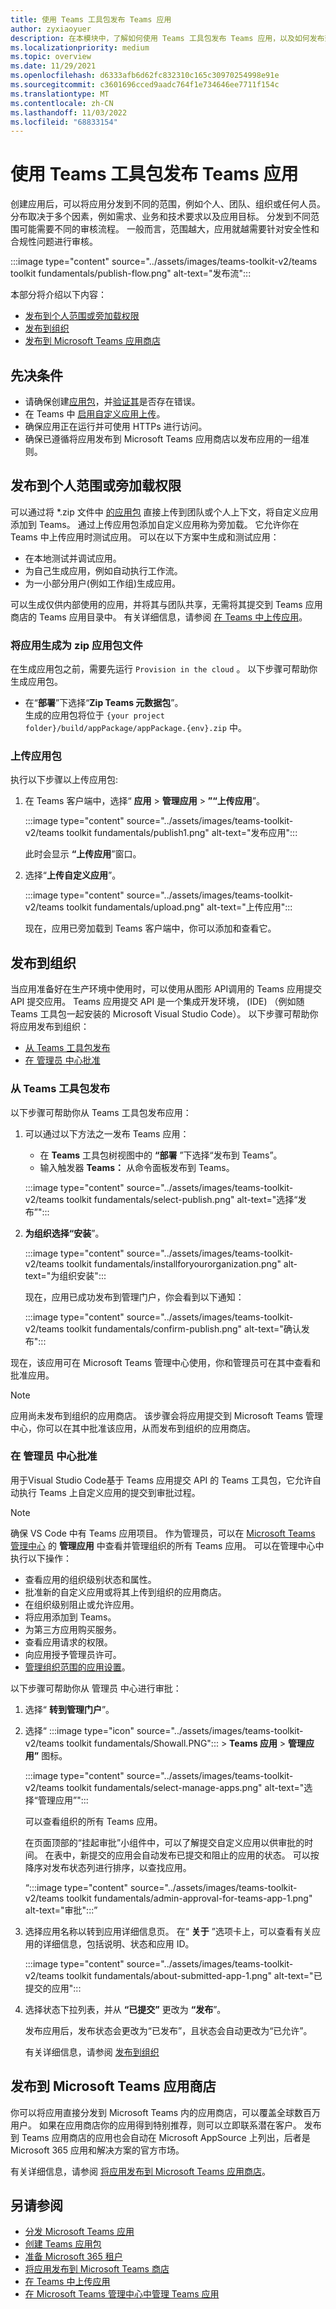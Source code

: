 ```yaml
---
title: 使用 Teams 工具包发布 Teams 应用
author: zyxiaoyuer
description: 在本模块中，了解如何使用 Teams 工具包发布 Teams 应用，以及如何发布到单个范围或旁加载权限
ms.localizationpriority: medium
ms.topic: overview
ms.date: 11/29/2021
ms.openlocfilehash: d6333afb6d62fc832310c165c30970254998e91e
ms.sourcegitcommit: c3601696cced9aadc764f1e734646ee7711f154c
ms.translationtype: MT
ms.contentlocale: zh-CN
ms.lasthandoff: 11/03/2022
ms.locfileid: "68833154"
---
```

# <a name="publish-teams-apps-using-teams-toolkit"></a>使用 Teams 工具包发布 Teams 应用

创建应用后，可以将应用分发到不同的范围，例如个人、团队、组织或任何人员。 分布取决于多个因素，例如需求、业务和技术要求以及应用目标。 分发到不同范围可能需要不同的审核流程。 一般而言，范围越大，应用就越需要针对安全性和合规性问题进行审核。

:::image type="content" source="../assets/images/teams-toolkit-v2/teams toolkit fundamentals/publish-flow.png" alt-text="发布流":::

本部分将介绍以下内容：

* [发布到个人范围或旁加载权限](#publish-to-individual-scope-or-sideload-permission)
* [发布到组织](#publish-to-your-organization)
* [发布到 Microsoft Teams 应用商店](#publish-to-microsoft-teams-store)

## <a name="prerequisites"></a>先决条件

* 请确保创建[应用包](~/concepts/build-and-test/apps-package.md)，并[验证其](https://dev.teams.microsoft.com/appvalidation.html)是否存在错误。
* 在 Teams 中 [启用自定义应用上传](~/concepts/build-and-test/prepare-your-o365-tenant.md#enable-custom-teams-apps-and-turn-on-custom-app-uploading)。
* 确保应用正在运行并可使用 HTTPs 进行访问。
* 确保已遵循将应用发布到 Microsoft Teams 应用商店以发布应用的一组准则。

## <a name="publish-to-individual-scope-or-sideload-permission"></a>发布到个人范围或旁加载权限

可以通过将 *.zip 文件中 [的应用包](../concepts/build-and-test/apps-package.md) 直接上传到团队或个人上下文，将自定义应用添加到 Teams。 通过上传应用包添加自定义应用称为旁加载。 它允许你在 Teams 中上传应用时测试应用。 可以在以下方案中生成和测试应用：

* 在本地测试并调试应用。
* 为自己生成应用，例如自动执行工作流。
* 为一小部分用户(例如工作组)生成应用。

可以生成仅供内部使用的应用，并将其与团队共享，无需将其提交到 Teams 应用商店的 Teams 应用目录中。 有关详细信息，请参阅 [在 Teams 中上传应用](../concepts/deploy-and-publish/apps-upload.md)。

### <a name="to-build-your-app-to-zip-app-package-file"></a>将应用生成为 zip 应用包文件

在生成应用包之前，需要先运行 `Provision in the cloud` 。 以下步骤可帮助你生成应用包。

* 在“**部署**”下选择“**Zip Teams 元数据包**”。<br>
    生成的应用包将位于 `{your project folder}/build/appPackage/appPackage.{env}.zip` 中。

### <a name="to-upload-app-package"></a>上传应用包

执行以下步骤以上传应用包:

1. 在 Teams 客户端中，选择“ **应用** > **管理应用** > **”“上传应用**”。

   :::image type="content" source="../assets/images/teams-toolkit-v2/teams toolkit fundamentals/publish1.png" alt-text="发布应用":::

   此时会显示 **“上传应用**”窗口。

2. 选择“**上传自定义应用**”。

   :::image type="content" source="../assets/images/teams-toolkit-v2/teams toolkit fundamentals/upload.png" alt-text="上传应用":::

   现在，应用已旁加载到 Teams 客户端中，你可以添加和查看它。

## <a name="publish-to-your-organization"></a>发布到组织

当应用准备好在生产环境中使用时，可以使用从图形 API调用的 Teams 应用提交 API 提交应用。 Teams 应用提交 API 是一个集成开发环境， (IDE) （例如随 Teams 工具包一起安装的 Microsoft Visual Studio Code）。 以下步骤可帮助你将应用发布到组织：

* [从 Teams 工具包发布](#publish-from-teams-toolkit)
* [在 管理员 中心批准](#approve-on-admin-center)

### <a name="publish-from-teams-toolkit"></a>从 Teams 工具包发布

以下步骤可帮助你从 Teams 工具包发布应用：

1. 可以通过以下方法之一发布 Teams 应用：
     * 在 **Teams** 工具包树视图中的 **“部署** ”下选择“发布到 Teams”。
     * 输入触发器 **Teams：** 从命令面板发布到 Teams。

   :::image type="content" source="../assets/images/teams-toolkit-v2/teams toolkit fundamentals/select-publish.png" alt-text="选择“发布”":::

1. **为组织选择“安装**”。

   :::image type="content" source="../assets/images/teams-toolkit-v2/teams toolkit fundamentals/installforyourorganization.png" alt-text="为组织安装":::

   现在，应用已成功发布到管理门户，你会看到以下通知：

   :::image type="content" source="../assets/images/teams-toolkit-v2/teams toolkit fundamentals/confirm-publish.png" alt-text="确认发布":::

现在，该应用可在 Microsoft Teams  管理中心使用，你和管理员可在其中查看和批准应用。

> [!NOTE]
> 应用尚未发布到组织的应用商店。 该步骤会将应用提交到 Microsoft Teams 管理中心，你可以在其中批准该应用，从而发布到组织的应用商店。

### <a name="approve-on-admin-center"></a>在 管理员 中心批准

用于Visual Studio Code基于 Teams 应用提交 API 的 Teams 工具包，它允许自动执行 Teams 上自定义应用的提交到审批过程。

  > [!NOTE]
  > 确保 VS Code 中有 Teams 应用项目。 作为管理员，可以在 [Microsoft Teams 管理中心](https://admin.teams.microsoft.com/policies/manage-apps) 的 **管理应用** 中查看并管理组织的所有 Teams 应用。 可以在管理中心中执行以下操作：
  >
  > * 查看应用的组织级别状态和属性。
  > * 批准新的自定义应用或将其上传到组织的应用商店。
  > * 在组织级别阻止或允许应用。
  > * 将应用添加到 Teams。
  > * 为第三方应用购买服务。
  > * 查看应用请求的权限。
  > * 向应用授予管理员许可。
  > * [管理组织范围的应用设置](https://admin.teams.microsoft.com/policies/manage-apps)。

以下步骤可帮助你从 管理员 中心进行审批：

1. 选择“ **转到管理门户**”。

1. 选择“ :::image type="icon" source="../assets/images/teams-toolkit-v2/teams toolkit fundamentals/Showall.PNG"::: > **Teams 应用** > **管理应用”** 图标。

   :::image type="content" source="../assets/images/teams-toolkit-v2/teams toolkit fundamentals/select-manage-apps.png" alt-text="选择“管理应用”":::

   可以查看组织的所有 Teams 应用。

   在页面顶部的“挂起审批”小组件中，可以了解提交自定义应用以供审批的时间。 在表中，新提交的应用会自动发布已提交和阻止的应用的状态。 可以按降序对发布状态列进行排序，以查找应用。

   “:::image type="content" source="../assets/images/teams-toolkit-v2/teams toolkit fundamentals/admin-approval-for-teams-app-1.png" alt-text="审批":::”

1. 选择应用名称以转到应用详细信息页。 在“ **关于** ”选项卡上，可以查看有关应用的详细信息，包括说明、状态和应用 ID。

   :::image type="content" source="../assets/images/teams-toolkit-v2/teams toolkit fundamentals/about-submitted-app-1.png" alt-text="已提交的应用":::

1. 选择状态下拉列表，并从 **“已提交”** 更改为 **“发布**”。

   发布应用后，发布状态会更改为“已发布”，且状态会自动更改为“已允许”。

   有关详细信息，请参阅 [发布到组织](/MicrosoftTeams/manage-apps?toc=%2Fmicrosoftteams%2Fplatform%2Ftoc.json&bc=%2Fmicrosoftteams%2Fplatform%2Fbreadcrumb%2Ftoc.json)

## <a name="publish-to-microsoft-teams-store"></a>发布到 Microsoft Teams 应用商店

你可以将应用直接分发到 Microsoft Teams 内的应用商店，可以覆盖全球数百万用户。 如果在应用商店你的应用得到特别推荐，则可以立即联系潜在客户。 发布到 Teams 应用商店的应用也会自动在 Microsoft AppSource 上列出，后者是 Microsoft 365 应用和解决方案的官方市场。

有关详细信息，请参阅 [将应用发布到 Microsoft Teams 应用商店](../concepts/deploy-and-publish/appsource/publish.md#publish-your-app-to-the-microsoft-teams-store)。

## <a name="see-also"></a>另请参阅

* [分发 Microsoft Teams 应用](../concepts/deploy-and-publish/apps-publish-overview.md)
* [创建 Teams 应用包](../concepts/build-and-test/apps-package.md)
* [准备 Microsoft 365 租户](../concepts/build-and-test/prepare-your-o365-tenant.md)
* [将应用发布到 Microsoft Teams 商店](../concepts/deploy-and-publish/appsource/publish.md)
* [在 Teams 中上传应用](../concepts/deploy-and-publish/apps-upload.md)
* [在 Microsoft Teams 管理中心中管理 Teams 应用](/MicrosoftTeams/manage-apps?toc=%2Fmicrosoftteams%2Fplatform%2Ftoc.json&bc=%2Fmicrosoftteams%2Fplatform%2Fbreadcrumb%2Ftoc.json)
